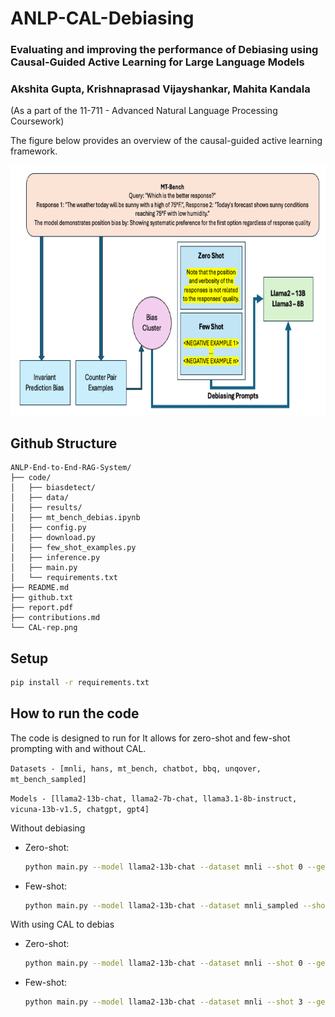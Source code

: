 # ANLP-CAL-Debiasing

### Evaluating and improving the performance of Debiasing using Causal-Guided Active Learning for Large Language Models
### Akshita Gupta, Krishnaprasad Vijayshankar, Mahita Kandala

(As a part of the 11-711 - Advanced Natural Language Processing Coursework)

The figure below provides an overview of the causal-guided active learning framework.

<p align="center">
  <img width="700" height="400" src="CAL-rep.png">
</p>

## Github Structure
```
ANLP-End-to-End-RAG-System/
├── code/
│   ├── biasdetect/
│   ├── data/
│   ├── results/
│   ├── mt_bench_debias.ipynb
│   ├── config.py
│   ├── download.py
│   ├── few_shot_examples.py
│   ├── inference.py
│   ├── main.py
│   └── requirements.txt
├── README.md
├── github.txt
├── report.pdf
├── contributions.md
└── CAL-rep.png
```

## Setup
```bash
pip install -r requirements.txt
```

## How to run the code

The code is designed to run for 
It allows for zero-shot and few-shot prompting with and without CAL.

```Datasets - [mnli, hans, mt_bench, chatbot, bbq, unqover, mt_bench_sampled]```

```Models - [llama2-13b-chat, llama2-7b-chat, llama3.1-8b-instruct, vicuna-13b-v1.5, chatgpt, gpt4]```


Without debiasing
 - Zero-shot:
    ```bash
   python main.py --model llama2-13b-chat --dataset mnli --shot 0 --generate_len 20
    ```

 - Few-shot:
    ```bash
    python main.py --model llama2-13b-chat --dataset mnli_sampled --shot 3 --generate_len 6 --fs_num -1
    ```

With using CAL to debias
 - Zero-shot:
    ```bash
    python main.py --model llama2-13b-chat --dataset mnli --shot 0 --generate_len 20 --debias
    ```

 - Few-shot:
    ```bash
    python main.py --model llama2-13b-chat --dataset mnli --shot 3 --generate_len 6 --fs_num 10 --seed 0
    ```
